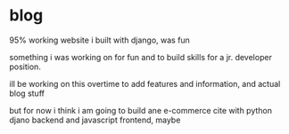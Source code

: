 # blog
95% working website i built with django, was fun

something i was working on for fun and to build skills for a jr. developer position.

ill be working on this overtime to add features and information, and actual blog stuff

but for now i think i am going to build ane e-commerce cite with python djano backend and javascript frontend, maybe
